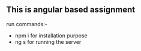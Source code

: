 ## This is angular based assignment
run commands:- 
- npm i for installation purpose
- ng s for running the server

